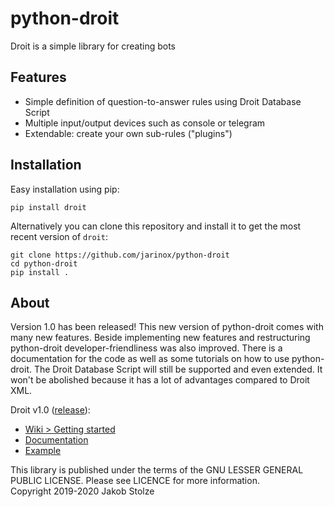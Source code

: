 # python-droit
Droit is a simple library for creating bots

## Features
- Simple definition of question-to-answer rules using Droit Database Script
- Multiple input/output devices such as console or telegram
- Extendable: create your own sub-rules ("plugins")
  

## Installation
Easy installation using pip:
```
pip install droit
```
Alternatively you can clone this repository and install it to get the most recent version of `droit`:
```
git clone https://github.com/jarinox/python-droit
cd python-droit
pip install .
```


## About
Version 1.0 has been released! This new version of python-droit comes with many new features. Beside implementing new features and restructuring python-droit developer-friendliness was also improved. There is a documentation for the code as well as some tutorials on how to use python-droit. The Droit Database Script will still be supported and even extended. It won't be abolished because it has a lot of advantages compared to Droit XML.

Droit v1.0 ([release](https://github.com/jarinox/python-droit/releases/tag/v1.0.2-release)):

- [Wiki > Getting started](https://github.com/jarinox/python-droit/wiki)
- [Documentation](https://github.com/jarinox/python-droit/blob/master/docs/docs.md)
- [Example](https://github.com/jarinox/python-droit/blob/master/sample/sample-bot.py)

This library is published under the terms of the GNU LESSER GENERAL PUBLIC LICENSE. Please see LICENCE for more information.  
Copyright 2019-2020 Jakob Stolze
